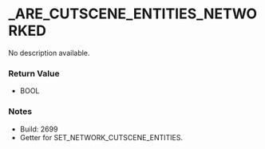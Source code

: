 # _ARE_CUTSCENE_ENTITIES_NETWORKED

No description available.

### Return Value
* BOOL

### Notes
* Build: 2699
* Getter for SET_NETWORK_CUTSCENE_ENTITIES.

